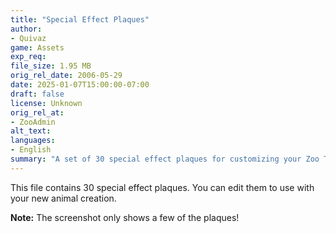 ```yaml
---
title: "Special Effect Plaques"
author: 
- Quivaz
game: Assets
exp_req:
file_size: 1.95 MB
orig_rel_date: 2006-05-29
date: 2025-01-07T15:00:00-07:00
draft: false
license: Unknown
orig_rel_at: 
- ZooAdmin
alt_text: 
languages:
- English
summary: "A set of 30 special effect plaques for customizing your Zoo Tycoon animals."
---
```


This file contains 30 special effect plaques. You can edit them to use with your new animal creation.

**Note:** The screenshot only shows a few of the plaques!
